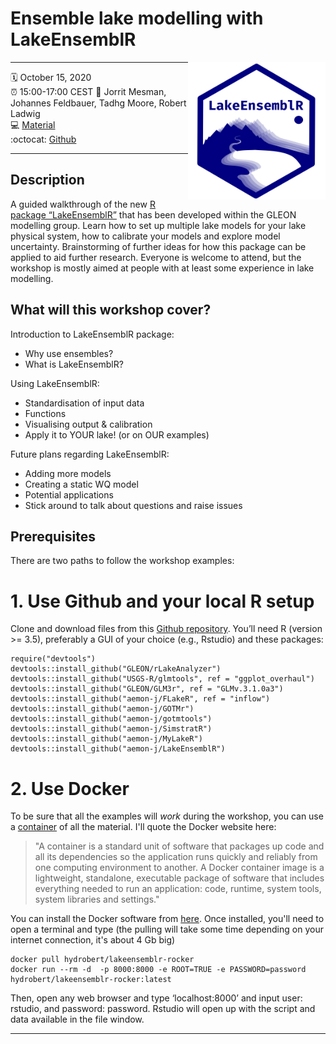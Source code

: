 # Ensemble lake modelling with LakeEnsemblR
<a href="url"><img src="logo.png" align="right" height="220" width="220" ></a>

-----

:spiral_calendar: October 15, 2020  
:alarm_clock:     15:00-17:00 CEST 
:busts_in_silhouette: Jorrit Mesman, Johannes Feldbauer, Tadhg Moore, Robert Ladwig   
:computer: [Material](https://github.com/robertladwig/G21.5_GSA_workshop/tree/master/LakeEnsemblR)  
:octocat: [Github](https://github.com/aemon-j/LakeEnsemblR)

-----

## Description

A guided walkthrough of the new [R package “LakeEnsemblR”](https://github.com/aemon-j/LakeEnsemblR) that has been developed within the GLEON modelling group. Learn how to set up multiple lake models for your lake physical system, how to calibrate your models and explore model uncertainty. Brainstorming of further ideas for how this package can be applied to aid further research. Everyone is welcome to attend, but the workshop is mostly aimed at people with at least some experience in lake modelling. 

## What will this workshop cover?

Introduction to LakeEnsemblR package:
  - Why use ensembles?
  - What is LakeEnsemblR?

Using LakeEnsemblR:
  - Standardisation of input data
  - Functions
  - Visualising output & calibration
  - Apply it to YOUR lake! (or on OUR examples)

Future plans regarding LakeEnsemblR:
  - Adding more models
  - Creating a static WQ model
  - Potential applications
  - Stick around to talk about questions and raise issues 

## Prerequisites

There are two paths to follow the workshop examples:
  # 1. Use Github and your local R setup
  Clone and download files from this [Github repository](https://github.com/robertladwig/G21.5_GSA_workshop/tree/master/LakeEnsemblR). 
  You’ll need R (version >= 3.5), preferably a GUI of your choice (e.g., Rstudio) and these packages: 
  ``` 
  require("devtools")
  devtools::install_github("GLEON/rLakeAnalyzer")
  devtools::install_github("USGS-R/glmtools", ref = "ggplot_overhaul")
  devtools::install_github("GLEON/GLM3r", ref = "GLMv.3.1.0a3")
  devtools::install_github("aemon-j/FLakeR", ref = "inflow")
  devtools::install_github("aemon-j/GOTMr")
  devtools::install_github("aemon-j/gotmtools")
  devtools::install_github("aemon-j/SimstratR")
  devtools::install_github("aemon-j/MyLakeR")
  devtools::install_github("aemon-j/LakeEnsemblR")
  ```
  # 2. Use Docker
  To be sure that all the examples will *work* during the workshop, you can use a [container](https://hub.docker.com/r/hydrobert/lakeensemblr-rocker) of all the material. I'll quote the Docker website here: 
  > "A container is a standard unit of software that packages up code and all its dependencies so the application runs quickly and reliably from one computing environment to another. A Docker container image is a lightweight, standalone, executable package of software that includes everything needed to run an application: code, runtime, system tools, system libraries and settings." 
  
  You can install the Docker software from [here](https://docs.docker.com/get-docker/). Once installed, you'll need to open a terminal and type (the pulling will take some time depending on your internet connection, it's about 4 Gb big)
  ```
  docker pull hydrobert/lakeensemblr-rocker
  docker run --rm -d  -p 8000:8000 -e ROOT=TRUE -e PASSWORD=password hydrobert/lakeensemblr-rocker:latest
  ```
  Then, open any web browser and type ‘localhost:8000’ and input user: rstudio, and password: password. Rstudio will open up with the script and data available in the file window. 
  
-----


